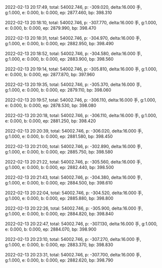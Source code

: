 2022-02-13 20:17:49, total: 54002.746, p: -309.020, delta:16.000 手, g:1.000, e: 0.000, b: 0.000, ep: 2877.460, bp: 398.310

2022-02-13 20:18:10, total: 54002.746, p: -307.770, delta:16.000 手, g:1.000, e: 0.000, b: 0.000, ep: 2879.990, bp: 398.470

2022-02-13 20:18:31, total: 54002.746, p: -304.970, delta:16.000 手, g:1.000, e: 0.000, b: 0.000, ep: 2882.950, bp: 398.490

2022-02-13 20:18:52, total: 54002.746, p: -304.580, delta:16.000 手, g:1.000, e: 0.000, b: 0.000, ep: 2883.900, bp: 398.560

2022-02-13 20:19:14, total: 54002.746, p: -305.810, delta:16.000 手, g:1.000, e: 0.000, b: 0.000, ep: 2877.870, bp: 397.960

2022-02-13 20:19:35, total: 54002.746, p: -305.370, delta:16.000 手, g:1.000, e: 0.000, b: 0.000, ep: 2879.110, bp: 398.060

2022-02-13 20:19:57, total: 54002.746, p: -306.110, delta:16.000 手, g:1.000, e: 0.000, b: 0.000, ep: 2878.530, bp: 398.080

2022-02-13 20:20:18, total: 54002.746, p: -306.110, delta:16.000 手, g:1.000, e: 0.000, b: 0.000, ep: 2881.250, bp: 398.420

2022-02-13 20:20:39, total: 54002.746, p: -306.020, delta:16.000 手, g:1.000, e: 0.000, b: 0.000, ep: 2881.580, bp: 398.450

2022-02-13 20:21:00, total: 54002.746, p: -302.890, delta:16.000 手, g:1.000, e: 0.000, b: 0.000, ep: 2885.750, bp: 398.580

2022-02-13 20:21:22, total: 54002.746, p: -305.560, delta:16.000 手, g:1.000, e: 0.000, b: 0.000, ep: 2882.440, bp: 398.500

2022-02-13 20:21:43, total: 54002.746, p: -304.380, delta:16.000 手, g:1.000, e: 0.000, b: 0.000, ep: 2884.500, bp: 398.610

2022-02-13 20:22:04, total: 54002.746, p: -304.520, delta:16.000 手, g:1.000, e: 0.000, b: 0.000, ep: 2885.880, bp: 398.800

2022-02-13 20:22:26, total: 54002.746, p: -305.900, delta:16.000 手, g:1.000, e: 0.000, b: 0.000, ep: 2884.820, bp: 398.840

2022-02-13 20:22:47, total: 54002.746, p: -307.130, delta:16.000 手, g:1.000, e: 0.000, b: 0.000, ep: 2884.070, bp: 398.900

2022-02-13 20:23:10, total: 54002.746, p: -307.270, delta:16.000 手, g:1.000, e: 0.000, b: 0.000, ep: 2883.370, bp: 398.830

2022-02-13 20:23:31, total: 54002.746, p: -307.700, delta:16.000 手, g:1.000, e: 0.000, b: 0.000, ep: 2882.620, bp: 398.790